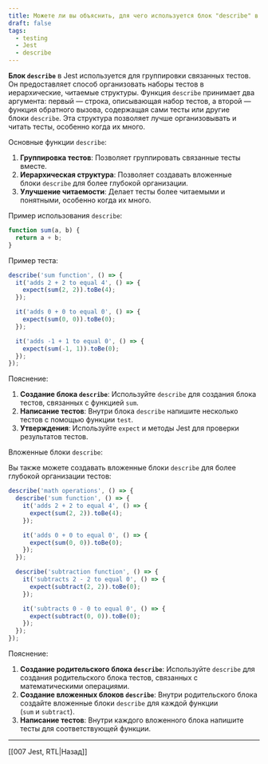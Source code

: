 ```yaml
---
title: Можете ли вы объяснить, для чего используется блок "describe" в Jest?
draft: false
tags:
  - testing
  - Jest
  - describe
---
```

**Блок `describe`** в Jest используется для группировки связанных тестов. Он предоставляет способ организовать наборы тестов в иерархические, читаемые структуры. Функция `describe` принимает два аргумента: первый — строка, описывающая набор тестов, а второй — функция обратного вызова, содержащая сами тесты или другие блоки `describe`. Эта структура позволяет лучше организовывать и читать тесты, особенно когда их много.

Основные функции `describe`:

1. **Группировка тестов**: Позволяет группировать связанные тесты вместе.
2. **Иерархическая структура**: Позволяет создавать вложенные блоки `describe` для более глубокой организации.
3. **Улучшение читаемости**: Делает тесты более читаемыми и понятными, особенно когда их много.

Пример использования `describe`:

```javascript
function sum(a, b) {
  return a + b;
}
```

Пример теста:

```javascript
describe('sum function', () => {
  it('adds 2 + 2 to equal 4', () => {
    expect(sum(2, 2)).toBe(4);
  });

  it('adds 0 + 0 to equal 0', () => {
    expect(sum(0, 0)).toBe(0);
  });

  it('adds -1 + 1 to equal 0', () => {
    expect(sum(-1, 1)).toBe(0);
  });
});
```

Пояснение:

1. **Создание блока `describe`**: Используйте `describe` для создания блока тестов, связанных с функцией `sum`.
2. **Написание тестов**: Внутри блока `describe` напишите несколько тестов с помощью функции `test`.
3. **Утверждения**: Используйте `expect` и методы Jest для проверки результатов тестов.

Вложенные блоки `describe`:

Вы также можете создавать вложенные блоки `describe` для более глубокой организации тестов:

```javascript
describe('math operations', () => {
  describe('sum function', () => {
    it('adds 2 + 2 to equal 4', () => {
      expect(sum(2, 2)).toBe(4);
    });

    it('adds 0 + 0 to equal 0', () => {
      expect(sum(0, 0)).toBe(0);
    });
  });

  describe('subtraction function', () => {
    it('subtracts 2 - 2 to equal 0', () => {
      expect(subtract(2, 2)).toBe(0);
    });

    it('subtracts 0 - 0 to equal 0', () => {
      expect(subtract(0, 0)).toBe(0);
    });
  });
});
```

Пояснение:

1. **Создание родительского блока `describe`**: Используйте `describe` для создания родительского блока тестов, связанных с математическими операциями.
2. **Создание вложенных блоков `describe`**: Внутри родительского блока создайте вложенные блоки `describe` для каждой функции (`sum` и `subtract`).
3. **Написание тестов**: Внутри каждого вложенного блока напишите тесты для соответствующей функции.

____

[[007 Jest, RTL|Назад]]